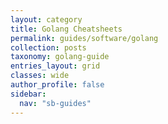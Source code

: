 ```yaml
---
layout: category
title: Golang Cheatsheets
permalink: guides/software/golang
collection: posts
taxonomy: golang-guide
entries_layout: grid
classes: wide
author_profile: false
sidebar:
  nav: "sb-guides"
---
```


